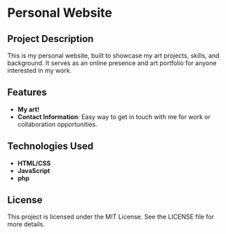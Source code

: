 # Personal Website

## Project Description
This is my personal website, built to showcase my art projects, skills, and background. It serves as an online presence and art portfolio for anyone interested in my work.

## Features

- **My art!**
- **Contact Information**: Easy way to get in touch with me for work or collaboration opportunities.

## Technologies Used
- **HTML/CSS**
- **JavaScript**
- **php**

## License
This project is licensed under the MIT License. See the LICENSE file for more details.
